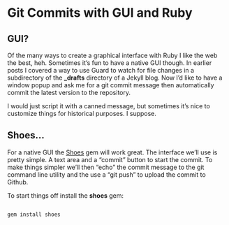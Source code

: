 # Git Commits with GUI and Ruby

## GUI?

Of the many ways to create a graphical interface with Ruby I like the web the best, heh.  Sometimes it’s fun to have a native GUI though.  In earlier posts I covered a way to use Guard to watch for file changes in a subdirectory of the **_drafts** directory of a  Jekyll blog.  Now I’d like to have a window popup and ask me for a git commit message then automatically commit the latest version to the repository.

I would just script it with a canned message, but sometimes it’s nice to customize things for historical purposes.  I suppose.

## Shoes…

For a native GUI the [Shoes](http://shoesrb.com/) gem will work great.  The interface we’ll use is pretty simple.  A text area and a “commit” button to start the commit.  To make things simpler we’ll then “echo” the commit message to the git command line utility and the use a “git push” to upload the commit to Github.

To start things off install the **shoes** gem:

```

gem install shoes

```